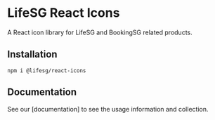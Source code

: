 # LifeSG React Icons

A React icon library for LifeSG and BookingSG related products.

## Installation

```
npm i @lifesg/react-icons
```

## Documentation

See our [documentation] to see the usage information and collection.
